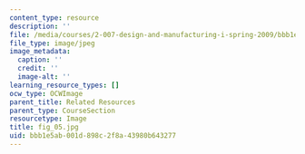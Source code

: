 ```yaml
---
content_type: resource
description: ''
file: /media/courses/2-007-design-and-manufacturing-i-spring-2009/bbb1e5ab001d898c2f8a43980b643277_fig_05.jpg
file_type: image/jpeg
image_metadata:
  caption: ''
  credit: ''
  image-alt: ''
learning_resource_types: []
ocw_type: OCWImage
parent_title: Related Resources
parent_type: CourseSection
resourcetype: Image
title: fig_05.jpg
uid: bbb1e5ab-001d-898c-2f8a-43980b643277
---
```


